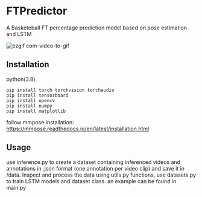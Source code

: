 # FTPredictor
A Basketeball FT percentage prediction model based on pose estimation and LSTM



  ![ezgif com-video-to-gif](https://github.com/Polbv/FTPredictor/assets/51133757/ff439561-6409-4aae-9f92-e99b9acce6ca)





## Installation

python(3.8)
```
pip install torch torchvision torchaudio
pip install tensorboard
pip install opencv
pip install numpy
pip install matplotlib
```
follow mmpose installation: https://mmpose.readthedocs.io/en/latest/installation.html

## Usage
use inference.py to create a dataset containing inferenced videos and annotations in .json format (one annotation per video clip) and save it in /data.
Inspect and process the data using utils.py functions, use datasets.py to train LSTM models and dataset class. 
an example can be found in main.py


